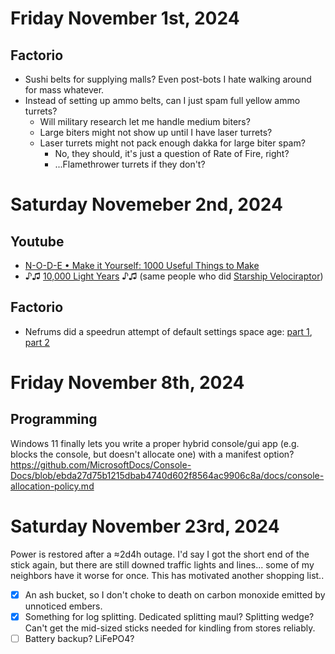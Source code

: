 # Friday November 1st, 2024

## Factorio
-   Sushi belts for supplying malls?  Even post-bots I hate walking around for mass whatever.
-   Instead of setting up ammo belts, can I just spam full yellow ammo turrets?
    -   Will military research let me handle medium biters?
    -   Large biters might not show up until I have laser turrets?
    -   Laser turrets might not pack enough dakka for large biter spam?
        -   No, they should, it's just a question of Rate of Fire, right?
        -   ...Flamethrower turrets if they don't?



# Saturday Novemeber 2nd, 2024

## Youtube
-   [N-O-D-E • Make it Yourself: 1000 Useful Things to Make](https://www.youtube.com/watch?v=TSFJ2OH1PQA)
-   ♪♫ [10,000 Light Years](https://www.youtube.com/watch?v=zHcJgHNRqLs) ♪♫ (same people who did [Starship Velociraptor](https://www.youtube.com/watch?v=2n_Ae9DGC0U))

## Factorio
-   Nefrums did a speedrun attempt of default settings space age: [part 1](https://www.youtube.com/watch?v=AcQhio33TuY), [part 2](https://www.youtube.com/watch?v=77oAMgoCl0o)




# Friday November 8th, 2024

## Programming

Windows 11 finally lets you write a proper hybrid console/gui app (e.g. blocks the console, but doesn't allocate one) with a manifest option?  <https://github.com/MicrosoftDocs/Console-Docs/blob/ebda27d75b1215dbab4740d602f8564ac9906c8a/docs/console-allocation-policy.md>



# Saturday November 23rd, 2024

Power is restored after a ≈2d4h outage.
I'd say I got the short end of the stick again, but there are still downed traffic lights and lines... some of my neighbors have it worse for once.
This has motivated another shopping list..

-   [x] An ash bucket, so I don't choke to death on carbon monoxide emitted by unnoticed embers.
-   [x] Something for log splitting.  Dedicated splitting maul?  Splitting wedge?  Can't get the mid-sized sticks needed for kindling from stores reliably.
-   [ ] Battery backup?  LiFePO4?
